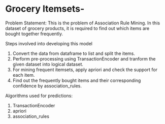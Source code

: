# Grocery Itemsets-

Problem Statement: This is the problem of Association Rule Mining. In this dataset of grocery products, it is required to find out which items are bought together frequently.


Steps involved into developing this model

1. Convert the data from dataframe to list and split the items.
2. Perform pre-processing using TransactionEncoder and tranform the given dataset into logical dataset.
4. For mining frequent itemsets, apply apriori and check the support for each item.
5. Find out the frequently bought items  and their corresponding confidence by association_rules.

Algorithms used for predictions:
1. TransactionEncoder
2. apriori 
3. association_rules
